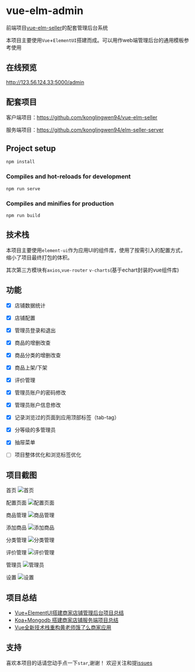 # vue-elm-admin

前端项目[vue-elm-seller](https://github.com/konglingwen94/vue-elm-seller)的配套管理后台系统

本项目主要使用`Vue`+`ElementUI`搭建而成。可以用作web端管理后台的通用模板参考使用

## 在线预览

<http://123.56.124.33:5000/admin>

## 配套项目

客户端项目：<https://github.com/konglingwen94/vue-elm-seller>

服务端项目：<https://github.com/konglingwen94/elm-seller-server>
## Project setup
```
npm install
```

### Compiles and hot-reloads for development
```
npm run serve
```

### Compiles and minifies for production
```
npm run build
```

## 技术栈

本项目主要使用`element-ui`作为应用UI的组件库，使用了按需引入的配置方式，缩小了项目最终打包的体积。

其次第三方模块有`axios`,`vue-router` `v-charts`(基于echart封装的vue组件库)

## 功能

- [x] 店铺数据统计
- [x] 店铺配置
- [x] 管理员登录和退出
- [x] 商品的增删改查
- [x] 商品分类的增删改查
- [x] 商品上架/下架
- [x] 评价管理
- [x] 管理员账户的密码修改
- [x] 管理员账户信息修改
- [x] 记录浏览过的页面到应用顶部标签（tab-tag）
- [x] 分等级的多管理员
- [x] 抽屉菜单
- [ ] 项目整体优化和浏览标签优化




## 项目截图

首页
![首页](./screenshots/dashboard.png)

配置页面
![配置页面](./screenshots/configuration.png)

商品管理
![商品管理](./screenshots/food-list.png)

添加商品
![添加商品](./screenshots/food-add.png)

分类管理
![分类管理](./screenshots/category.png)

评价管理
![评价管理](./screenshots/rating.png)

管理员
![管理员](./screenshots/administrator.png)

设置
![设置](./screenshots/setting.png)


## 项目总结

- [Vue+ElementUI搭建商家店铺管理后台项目总结](https://juejin.cn/post/6906796790390095879)
- [Koa+Mongodb 搭建商家店铺服务端项目总结](https://juejin.cn/post/6907803934031609863)
- [Vue全新技术栈重构黄老师饿了么商家应用](https://juejin.cn/post/6844904202624303118)

## 支持
喜欢本项目的话请您动手点一下`star`,谢谢！
欢迎关注和提[issues](https://github.com/konglingwen94/vue-seller-admin/issues)
